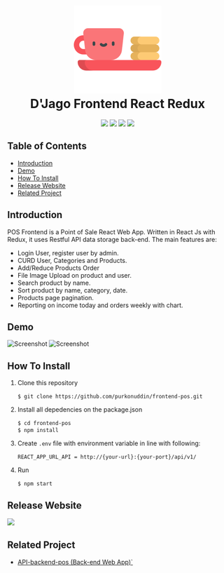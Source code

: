 <h1 align="center">
  <br>
  <img src="https://raw.githubusercontent.com/purkonuddin/frontend-pos/master/src/assets/food-and-restaurant.png" width="200">
  <br>
  D'Jago Frontend React Redux
  <br>
</h1>

<p align="center">
  <img src="https://img.shields.io/badge/Node.js-v12.14.1-success">
  <img src="https://img.shields.io/badge/React-v16.12.0-informational">
  <img src="https://img.shields.io/badge/Axios-v0.19.2-orange">
  <img src="https://img.shields.io/badge/Redux-v4.0.5-orange">
</p>

## Table of Contents

- [Introduction](#introduction)
- [Demo](#demo)
- [How To Install](#how-to-install)
- [Release Website](#release-website)
- [Related Project](#related-project)

## Introduction

POS Frontend is a Point of Sale React Web App. Written in React Js with Redux, it uses Restful API data storage back-end. The main features are:

- Login User, register user by admin.
- CURD User, Categories and Products.
- Add/Reduce Products Order
- File Image Upload on product and user.
- Search product by name.
- Sort product by name, category, date.
- Products page pagination.
- Reporting on income today and orders weekly with chart.

## Demo

![Screenshot](https://user-images.githubusercontent.com/44079569/76099674-0cd77480-5ffe-11ea-9ebb-4ac09f88b1cb.png)
![Screenshot](https://user-images.githubusercontent.com/44079569/76099669-0b0db100-5ffe-11ea-9db5-4e36f569a9ed.png)

## How To Install

1. Clone this repository
   ```
   $ git clone https://github.com/purkonuddin/frontend-pos.git
   ```
2. Install all depedencies on the package.json
   ```
   $ cd frontend-pos
   $ npm install
   ```
3. Create `.env` file with environment variable in line with following:

   ```
   REACT_APP_URL_API = http://{your-url}:{your-port}/api/v1/
   ```

4. Run
   ```
   $ npm start
   ```

## Release Website

<a href="http://18.206.201.80:3000/login">
  <img src="https://img.shields.io/badge/Visit%20on%20the-18.206.61.46-blue.svg?style=popout&logo=amazon-aws"/>
</a>

## Related Project

- [API-backend-pos (Back-end Web App)`](https://github.com/purkonuddin/API-backend-pos) 
